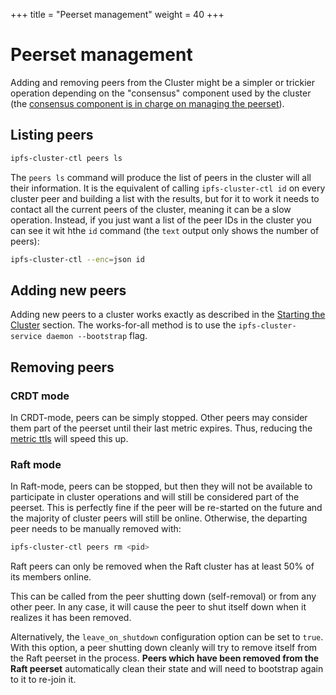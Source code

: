 +++
title = "Peerset management"
weight = 40
+++

# Peerset management

Adding and removing peers from the Cluster might be a simpler or trickier operation depending on the "consensus" component used by the cluster (the [consensus component is in charge on managing the peerset](/documentation/administration/consensus)).

## Listing peers

```sh
ipfs-cluster-ctl peers ls
```

The `peers ls` command will produce the list of peers in the cluster will all their information. It is the equivalent of calling `ipfs-cluster-ctl id` on every cluster peer and building a list with the results, but for it to work it needs to contact all the current peers of the cluster, meaning it can be a slow operation. Instead, if you just want a list of the peer IDs in the cluster you can see it wit hthe `id` command (the `text` output only shows the number of peers):

```sh
ipfs-cluster-ctl --enc=json id
```



## Adding new peers

Adding new peers to a cluster works exactly as described in the [Starting the Cluster](/documentation/getting-started/start) section. The works-for-all method is to use the `ipfs-cluster-service daemon --bootstrap` flag.

## Removing peers

### CRDT mode

In CRDT-mode, peers can be simply stopped. Other peers may consider them part of the peerset until their last metric expires. Thus, reducing the [metric ttls](/documentation/administration/metrics) will speed this up.

### Raft mode

In Raft-mode, peers can be stopped, but then they will not be available to participate in cluster operations and will still be considered part of the peerset. This is perfectly fine if the peer will be re-started on the future and the majority of cluster peers will still be online. Otherwise, the departing peer needs to be manually removed with:

```sh
ipfs-cluster-ctl peers rm <pid>
```

<div class="tipbox warning">Raft peers can only be removed when the Raft cluster has at least 50% of its members online.</div>

This can be called from the peer shutting down (self-removal) or from any other peer. In any case, it will cause the peer to shut itself down when it realizes it has been removed.

Alternatively, the `leave_on_shutdown` configuration option can be set to `true`. With this option, a peer shutting down cleanly will try to remove itself from the Raft peerset in the process. **Peers which have been removed from the Raft peerset** automatically clean their state and will need to bootstrap again to it to re-join it.


